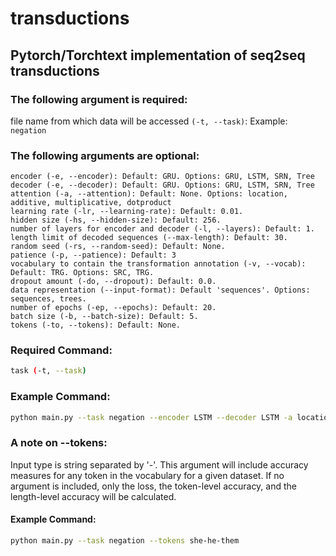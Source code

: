 # transductions
## Pytorch/Torchtext implementation of seq2seq transductions

### The following argument is required:

file name from which data will be accessed `(-t, --task)`: Example: `negation`

### The following arguments are optional:

```
encoder (-e, --encoder): Default: GRU. Options: GRU, LSTM, SRN, Tree  
decoder (-e, --decoder): Default: GRU. Options: GRU, LSTM, SRN, Tree  
attention (-a, --attention): Default: None. Options: location, additive, multiplicative, dotproduct  
learning rate (-lr, --learning-rate): Default: 0.01.  
hidden size (-hs, --hidden-size): Default: 256.  
number of layers for encoder and decoder (-l, --layers): Default: 1.  
length limit of decoded sequences (--max-length): Default: 30.  
random seed (-rs, --random-seed): Default: None.  
patience (-p, --patience): Default: 3  
vocabulary to contain the transformation annotation (-v, --vocab): Default: TRG. Options: SRC, TRG.  
dropout amount (-do, --dropout): Default: 0.0.  
data representation (--input-format): Default 'sequences'. Options: sequences, trees.  
number of epochs (-ep, --epochs): Default: 20.  
batch size (-b, --batch-size): Default: 5.  
tokens (-to, --tokens): Default: None.
```

### Required Command: 
```bash
task (-t, --task)
```

### Example Command: 
```bash
python main.py --task negation --encoder LSTM --decoder LSTM -a location -lr 0.001 --hidden-size 256 -l 3  --max-length 35 -rs 0.43 -p 4 --vocab SRC -do 0.01 --input-format trees -ep 25 -b 4
```

### A note on --tokens:
Input type is string separated by '-'. This argument will include accuracy measures for any token in the vocabulary for a given dataset. If no argument is included, only the loss, the token-level accuracy, and the length-level accuracy will be calculated.
#### Example Command:
```bash
python main.py --task negation --tokens she-he-them
```


